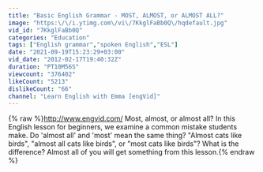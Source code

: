 ```yaml
---
title: "Basic English Grammar - MOST, ALMOST, or ALMOST ALL?"
image: "https:\/\/i.ytimg.com\/vi\/7KkglFaBb0Q\/hqdefault.jpg"
vid_id: "7KkglFaBb0Q"
categories: "Education"
tags: ["English grammar","spoken English","ESL"]
date: "2021-09-19T15:23:29+03:00"
vid_date: "2012-02-17T19:40:32Z"
duration: "PT10M56S"
viewcount: "376402"
likeCount: "5213"
dislikeCount: "66"
channel: "Learn English with Emma [engVid]"
---
```

{% raw %}<a rel="nofollow" target="blank" href="http://www.engvid.com/">http://www.engvid.com/</a> Most, almost, or almost all? In this English lesson for beginners, we examine a common mistake students make. Do 'almost all' and 'most' mean the same thing? &quot;Almost cats like birds&quot;, &quot;almost all cats like birds&quot;, or &quot;most cats like birds&quot;? What is the difference? Almost all of you will get something from this lesson.{% endraw %}
